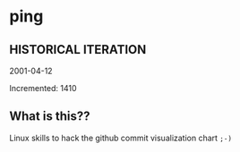 # ping

## HISTORICAL ITERATION
2001-04-12

Incremented: 1410

## What is this?? 
Linux skills to hack the github commit visualization chart `;-)`
